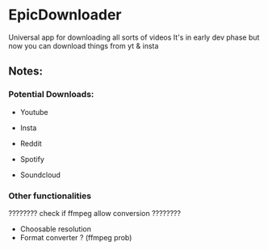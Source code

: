 # EpicDownloader
Universal app for downloading all sorts of videos
It's in early dev phase but now you can download things from yt & insta

## Notes:

### Potential Downloads:
- Youtube
- Insta

- Reddit
- Spotify
- Soundcloud

### Other functionalities
???????? check if ffmpeg allow conversion ????????
- Choosable resolution
- Format converter ? (ffmpeg prob)
